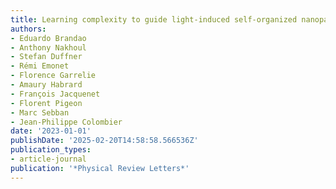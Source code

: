```yaml
---
title: Learning complexity to guide light-induced self-organized nanopatterns
authors:
- Eduardo Brandao
- Anthony Nakhoul
- Stefan Duffner
- Rémi Emonet
- Florence Garrelie
- Amaury Habrard
- François Jacquenet
- Florent Pigeon
- Marc Sebban
- Jean-Philippe Colombier
date: '2023-01-01'
publishDate: '2025-02-20T14:58:58.566536Z'
publication_types:
- article-journal
publication: '*Physical Review Letters*'
---
```

